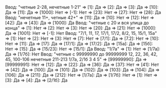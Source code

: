 Ввод: "четные 2-28, нечетные 1-21"
=> [1]:         Да
=> [2]:         Да
=> [3]:         Да
=> [10]:        Да
=> [11]:        Да
=> [1000]:      Нет
=> [-1]:        Нет
=> [23]:        Нет
=> [27]:        Нет
=> [28]:        Да
Ввод: "нечетные 11+, четные 42+"
=> [11]:        Да
=> [10]:        Нет
=> [12]:        Нет
=> [42]:        Да
=> [43]:        Да
=> [1000]:      Да
Ввод: "четные с 20 и вся улица до конца"
=> [1]:         Нет
=> [2]:         Нет
=> [3]:         Нет
=> [20]:        Да
=> [21]:        Нет
=> [1000]:      Да
=> [1001]:      Нет
=> [-1]:        Нет
Ввод: "7/1, 11, 17, 17/1, 17/2, 8/2, 15, 15/1, 15а"
=> [1]:         Нет
=> [2]:         Нет
=> [3]:         Нет
=> [7]:         Нет
=> [7/1]:       Да
=> [7.2]:       Нет
=> [10]:        Нет
=> [11]:        Да
=> [17]:        Да
=> [17/1]:      Да
=> [17/2]:      Да
=> [15а]:       Да
=> [15б]:       Нет
=> [15]:        Да
=> [15/23]:     Нет
=> [15/1]:      Да
Ввод: "1/7а"
=> [1]:         Нет
=> [1/7а]:      Да
=> [1/7б]:      Нет
Ввод: "четные с 99999990 до 99999999 12, 22, 36, 42, 45, 100-106 нечетные 211-213 1/7а, 2/1б 3 4 5"
=> [99999990]:  Да
=> [99999991]:  Нет
=> [12]:        Да
=> [22]:        Да
=> [36]:        Да
=> [37]:        Нет
=> [41]:        Нет
=> [42]:        Да
=> [100]:       Да
=> [101]:       Да
=> [102]:       Да
=> [103]:       Да
=> [104]:       Да
=> [106]:       Да
=> [211]:       Да
=> [212]:       Нет
=> [1/7а]:      Да
=> [1/7б]:      Нет
=> [1]:         Нет
=> [3]:         Да
=> [4]:         Да
=> [2/1б]:      Да